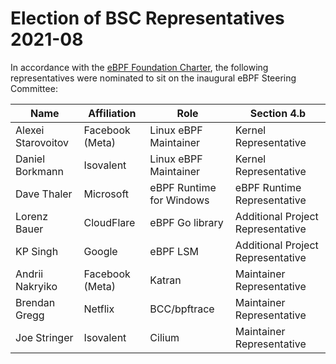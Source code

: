 # Election of BSC Representatives 2021-08

In accordance with the [eBPF Foundation Charter][charter], the following
representatives were nominated to sit on the inaugural eBPF Steering Committee:

| Name               | Affiliation     | Role                     | Section 4.b                       |
| ------------------ | --------------- | ------------------------ | --------------------------------- |
| Alexei Starovoitov | Facebook (Meta) | Linux eBPF Maintainer    | Kernel Representative             |
| Daniel Borkmann    | Isovalent       | Linux eBPF Maintainer    | Kernel Representative             |
| Dave Thaler        | Microsoft       | eBPF Runtime for Windows | eBPF Runtime Representative       |
| Lorenz Bauer       | CloudFlare      | eBPF Go library          | Additional Project Representative |
| KP Singh           | Google          | eBPF LSM                 | Additional Project Representative |
| Andrii Nakryiko    | Facebook (Meta) | Katran                   | Maintainer Representative         |
| Brendan Gregg      | Netflix         | BCC/bpftrace             | Maintainer Representative         |
| Joe Stringer       | Isovalent       | Cilium                   | Maintainer Representative         |

[charter]: https://ebpf.foundation/charter/
